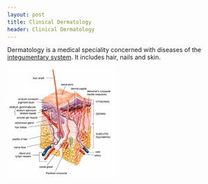 ```yaml
---
layout: post
title: Clinical Dermatology
header: Clinical Dermatology
---
```


Dermatology is a medical speciality concerned with diseases of the [integumentary system](http://en.wikipedia.org/wiki/Integumentary_system). It includes hair, nails and skin.

<img src='assets/images/skin/250px-Skin.png'/>
